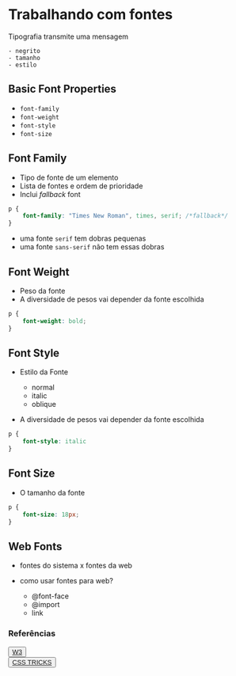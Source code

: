 # Trabalhando com fontes

Tipografia transmite uma mensagem

    - negrito
    - tamanho
    - estilo

## Basic Font Properties

* `font-family`
* `font-weight`
* `font-style`
* `font-size`

## Font Family

* Tipo de fonte de um elemento
* Lista de fontes e ordem de prioridade
* Inclui *fallback* font

~~~css
p {
    font-family: "Times New Roman", times, serif; /*fallback*/
}
~~~

* uma fonte `serif` tem dobras pequenas
* uma fonte `sans-serif` não tem essas dobras

## Font Weight

* Peso da fonte
* A diversidade de pesos vai depender da fonte escolhida
~~~css
p {
    font-weight: bold;
}
~~~

## Font Style

* Estilo da Fonte
  * normal
  * italic
  * oblique

* A diversidade de pesos vai depender da fonte escolhida
~~~css
p {
    font-style: italic
}
~~~

## Font Size

* O tamanho da fonte

~~~css
p {
    font-size: 18px;
}
~~~

## Web Fonts

- fontes do sistema x fontes da web
- como usar fontes para web?

    * @font-face
    * @import
    * link

### Referências

<button><a href="https://www.w3.org/TR/css-fonts-3/">W3</a></button> <br>
<button><a href="https://css-tricks.com/snippets/css/using-font-face/">CSS TRICKS</a></button>